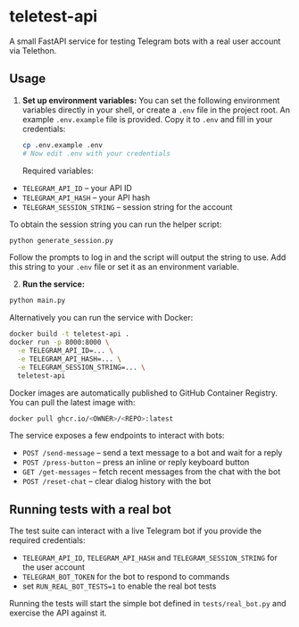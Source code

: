# teletest-api

A small FastAPI service for testing Telegram bots with a real user account via Telethon.

## Usage

1.  **Set up environment variables:**
    You can set the following environment variables directly in your shell, or create a `.env` file in the project root.
    An example `.env.example` file is provided. Copy it to `.env` and fill in your credentials:
    ```bash
    cp .env.example .env
    # Now edit .env with your credentials
    ```

    Required variables:

- `TELEGRAM_API_ID` – your API ID
- `TELEGRAM_API_HASH` – your API hash
- `TELEGRAM_SESSION_STRING` – session string for the account

To obtain the session string you can run the helper script:

```bash
python generate_session.py
```
Follow the prompts to log in and the script will output the string to use. Add this string to your `.env` file or set it as an environment variable.

2.  **Run the service:**

```bash
python main.py
```

Alternatively you can run the service with Docker:

```bash
docker build -t teletest-api .
docker run -p 8000:8000 \
  -e TELEGRAM_API_ID=... \
  -e TELEGRAM_API_HASH=... \
  -e TELEGRAM_SESSION_STRING=... \
  teletest-api
```

Docker images are automatically published to
GitHub Container Registry. You can pull the latest image with:

```bash
docker pull ghcr.io/<OWNER>/<REPO>:latest
```

The service exposes a few endpoints to interact with bots:

- `POST /send-message` – send a text message to a bot and wait for a reply
- `POST /press-button` – press an inline or reply keyboard button
- `GET /get-messages` – fetch recent messages from the chat with the bot
- `POST /reset-chat` – clear dialog history with the bot

## Running tests with a real bot

The test suite can interact with a live Telegram bot if you provide the required credentials:

- `TELEGRAM_API_ID`, `TELEGRAM_API_HASH` and `TELEGRAM_SESSION_STRING` for the user account
- `TELEGRAM_BOT_TOKEN` for the bot to respond to commands
- set `RUN_REAL_BOT_TESTS=1` to enable the real bot tests

Running the tests will start the simple bot defined in `tests/real_bot.py` and exercise the API against it.
